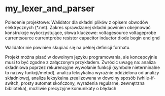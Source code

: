 # my_lexer_and_parser
Polecenie projektowe:
Walidator dla składni ﻿plików z opisem obwodów elektrycznych (*.net). Zakres sprawdzanej składni powinien obejmować konstrukcje wykorzystujące, słowa kluczowe:
voltagesource
voltageprobe
currentsource
currentprobe
resistor
capacitor
inductor
diode
begin
end
gnd

Walidator nie powinien skupiać się na pełnej definicji formatu.

Projekt można pisać w dowolnym języku programowania, ale koncepcyjnie musi to być zgodne z załączonym przykładem. Zwrócić uwagę na:
analiza  składniowa poprzez rekurencyjne wywołanie funkcji (symbole nieterminalne to nazwy funkcji/metod),
analiza leksykalna wyraźnie oddzielona od analizy składniowej,
analiza leksykalna zrealizowana w dowolny sposób (while-if-switch, prosty automat skończony, wyrażenia regularne, zewnętrzna biblioteka),
możliwie precyzyjne komunikaty o błędach
